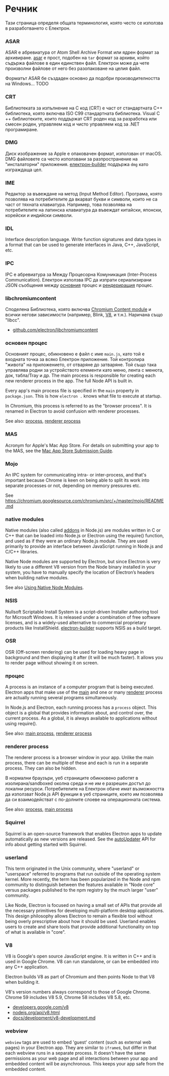 # Речник

Тази страница определя общата терминология, която често се използва в разработването с Електрон.

### ASAR

ASAR е абревиатура от Atom Shell Archive Format или ядрен формат за архивиране. [asar](https://github.com/electron/asar) е прост, подобен на `tar` формат за архиви, който съдържа файлове в един единствен файл. Електрон може да чете произволни файлове от него без разопаковане на целия файл.

Форматът ASAR бе създаден основно да подобри производителността на Windows... TODO

### CRT

Библиотеката за изпълнение на C код (CRT) е част от стандартната C++ библиотека, която включва ISO C99 стандартната библиотека. Visual C ++ библиотеките, които поддържат CRT роден код за разработка или смесен роден, управляем код и чисто управляем код за .NET програмиране.

### DMG

Диск изображение за Apple е опаковачен формат, използван от macOS. DMG файловете са често използвани за разпространение на "инсталаторни" приложения. [електрон-builder](https://github.com/electron-userland/electron-builder) поддържа `dmg` като изграждаща цел.

### IME

Редактор за въвеждане на метод (Input Method Editor). Програма, която позволява на потребителите да вкарват букви и символи, които не са част от тяхната клавиатура. Например, това позволява на потребителите на латинска клавиатура да въвеждат китайски, японски, корейски и индийски символи.

### IDL

Interface description language. Write function signatures and data types in a format that can be used to generate interfaces in Java, C++, JavaScript, etc.

### IPC

IPC е абревиатура за Между Процесорна Комуникация (Inter-Process Communication). Електрон използва IPC да изпрати сериализирани JSON съобщения между [основния](#main-process) процес и [рендериращия](#renderer-process) процес.

### libchromiumcontent

Споделена Библиотека, която включва [Chromium Content module](https://www.chromium.org/developers/content-module) и всички негови зависимости (например, Blink, [V8](#v8), и т.н.). Наричана също "libcc".

- [github.com/electron/libchromiumcontent](https://github.com/electron/libchromiumcontent)

### основен процес

Основният процес, обикновено е файл с име `main.js`, като той е входната точка за всяко Електрон приложение. Той контролира "живота" на приложението, от отваряне до затваряне. Той също така управлява родни за устройството елементи като меню, лента с менюта, док, табла/Tray и др. The main process is responsible for creating each new renderer process in the app. The full Node API is built in.

Every app's main process file is specified in the `main` property in `package.json`. This is how `electron .` knows what file to execute at startup.

In Chromium, this process is referred to as the "browser process". It is renamed in Electron to avoid confusion with renderer processes.

See also: [process](#process), [renderer process](#renderer-process)

### MAS

Acronym for Apple's Mac App Store. For details on submitting your app to the MAS, see the [Mac App Store Submission Guide](tutorial/mac-app-store-submission-guide.md).

### Mojo

An IPC system for communicating intra- or inter-process, and that's important because Chrome is keen on being able to split its work into separate processes or not, depending on memory pressures etc.

See https://chromium.googlesource.com/chromium/src/+/master/mojo/README.md

### native modules

Native modules (also called [addons](https://nodejs.org/api/addons.html) in Node.js) are modules written in C or C++ that can be loaded into Node.js or Electron using the require() function, and used as if they were an ordinary Node.js module. They are used primarily to provide an interface between JavaScript running in Node.js and C/C++ libraries.

Native Node modules are supported by Electron, but since Electron is very likely to use a different V8 version from the Node binary installed in your system, you have to manually specify the location of Electron’s headers when building native modules.

See also [Using Native Node Modules](tutorial/using-native-node-modules.md).

### NSIS

Nullsoft Scriptable Install System is a script-driven Installer authoring tool for Microsoft Windows. It is released under a combination of free software licenses, and is a widely-used alternative to commercial proprietary products like InstallShield. [electron-builder](https://github.com/electron-userland/electron-builder) supports NSIS as a build target.

### OSR

OSR (Off-screen rendering) can be used for loading heavy page in background and then displaying it after (it will be much faster). It allows you to render page without showing it on screen.

### процес

A process is an instance of a computer program that is being executed. Electron apps that make use of the [main](#main-process) and one or many [renderer](#renderer-process) process are actually running several programs simultaneously.

In Node.js and Electron, each running process has a `process` object. This object is a global that provides information about, and control over, the current process. As a global, it is always available to applications without using require().

See also: [main process](#main-process), [renderer process](#renderer-process)

### renderer process

The renderer process is a browser window in your app. Unlike the main process, there can be multiple of these and each is run in a separate process. They can also be hidden.

В нормални браузъри, уеб страниците обикновено работят в изолирана/sandboxed околна среда и не им е разрешен достъп до локални ресурси. Потребителите на Електрон обаче имат възможността да използват Node.js API функции в уеб страниците, което им позволява да си взаимодействат с по-долните слоеве на операционната система.

See also: [process](#process), [main process](#main-process)

### Squirrel

Squirrel is an open-source framework that enables Electron apps to update automatically as new versions are released. See the [autoUpdater](api/auto-updater.md) API for info about getting started with Squirrel.

### userland

This term originated in the Unix community, where "userland" or "userspace" referred to programs that run outside of the operating system kernel. More recently, the term has been popularized in the Node and npm community to distinguish between the features available in "Node core" versus packages published to the npm registry by the much larger "user" community.

Like Node, Electron is focused on having a small set of APIs that provide all the necessary primitives for developing multi-platform desktop applications. This design philosophy allows Electron to remain a flexible tool without being overly prescriptive about how it should be used. Userland enables users to create and share tools that provide additional functionality on top of what is available in "core".

### V8

V8 is Google's open source JavaScript engine. It is written in C++ and is used in Google Chrome. V8 can run standalone, or can be embedded into any C++ application.

Electron builds V8 as part of Chromium and then points Node to that V8 when building it.

V8's version numbers always correspond to those of Google Chrome. Chrome 59 includes V8 5.9, Chrome 58 includes V8 5.8, etc.

- [developers.google.com/v8](https://developers.google.com/v8)
- [nodejs.org/api/v8.html](https://nodejs.org/api/v8.html)
- [docs/development/v8-development.md](development/v8-development.md)

### webview

`webview` tags are used to embed 'guest' content (such as external web pages) in your Electron app. They are similar to `iframe`s, but differ in that each webview runs in a separate process. It doesn't have the same permissions as your web page and all interactions between your app and embedded content will be asynchronous. This keeps your app safe from the embedded content.